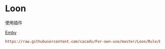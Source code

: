 # Loon

使用插件

[Emby][def]

```ini
https://raw.githubusercontent.com/cacads/For-own-use/master/Loon/Rule/Emby.list
```

[def]: https://www.nsloon.com/openloon/import?rules=https://raw.githubusercontent.com/cacads/For-own-use/master/Loon/Rule/Emby.list
